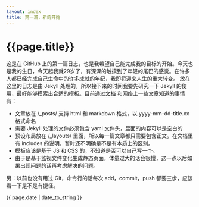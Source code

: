 ```yaml
---
layout: index
title: 第一篇，新的开始
---
```

# {{page.title}}
这是在 GitHub 上的第一篇日志，也是我希望自己能完成我的目标的开始。今天也是我的生日，今天起我就29岁了，有深深的触摸到了年轻的尾巴的感觉。在许多人都已经完成自己生命中的许多成就的年纪，我即将迎来人生的重大转变。
放在这里的日志是由 Jekyll 处理的，所以接下来的时间我要先研究一下 Jekyll 的使用，最好能够摸索出合适的模板。目前通过[文档](http://jekyllrb.com/docs/) 和网络上一些文章知道的事情有：
- 文章放在 /_posts/ 支持 html 和 markdown 格式，以 yyyy-mm-dd-title.xx 格式命名
- 需要 Jekyll 处理的文件必须包含 yaml 文件头，里面的内容可以是空白的
- 预设布局放在 /_layouts/ 里面，所以每一篇文章都只需要包含正文。在文档里有 includes 的说明，暂时还不明确是不是有本质上的区别。
- 模板应该是基于 JS 和 CSS 的，不知道是否可以自己写一个。
- 由于是基于监视文件变化生成静态页面，体量过大的话会很慢，这一点以后如果出现问题的话再考虑解决的问题。

另：以前也没有用过 Git，命令行的话每次 add，commit，push 都要三步，应该看一下是不是有捷径。

{{ page.date | date_to_string }}
